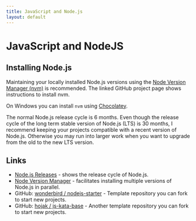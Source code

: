 ```yaml
---
title: JavaScript and Node.js
layout: default
---
```

# JavaScript and NodeJS

## Installing Node.js

Maintaining your locally installed Node.js versions using the [Node Version Manager (nvm)](https://github.com/nvm-sh/nvm) is recommended. The linked GitHub project page shows instructions to install nvm.

On Windows you can install `nvm` using [Chocolatey](https://community.chocolatey.org/packages/nvm).

The normal Node.js release cycle is 6 months. Even though the release cycle of the long term stable version of Node.js (LTS) is 30 months, I recommend keeping your projects compatible with a recent version of Node.js. Otherwise you may run into larger work when you want to upgrade from the old to the new LTS version.

## Links

- [Node.js Releases](https://nodejs.org/en/about/releases/) - shows the release cycle of Node.js.
- [Node Version Manager](https://github.com/nvm-sh/nvm) - facilitates installing multiple versions of Node.js in parallel.
- GitHub: [wonderbird / nodejs-starter](https://github.com/wonderbird/nodejs-starter) - Template repository you can fork to start new projects.
- GitHub: [hojak / js-kata-base](https://github.com/hojak/js-kata-base) - Another template repository you can fork to start new projects.
